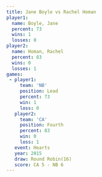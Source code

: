 ```yaml
---
title: Jane Boyle vs Rachel Homan
player1:             
  name: Boyle, Jane  
  percent: 73        
  wins: 1            
  losses: 0          
player2:             
  name: Homan, Rachel
  percent: 83        
  wins: 0            
  losses: 1          
games:
 - player1:        
     team: 'NB'    
     position: Lead
     percent: 73   
     win: 1        
     loss: 0       
   player2:          
     team: 'CA'      
     position: Fourth
     percent: 83     
     win: 0          
     loss: 1         
   event: Hearts        
   year: 2015           
   draw: Round Robin(16)
   score: CA 5 - NB 6   
---
```

